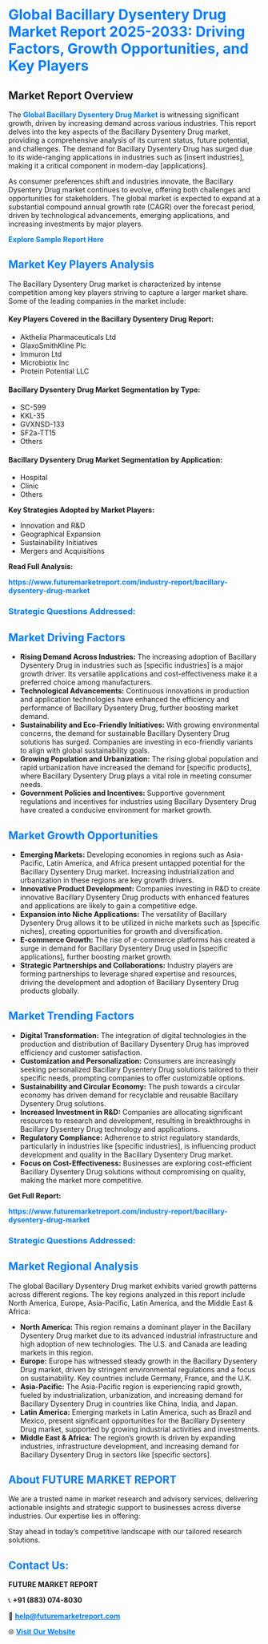 <h1 style="color: #007BFF;">Global Bacillary Dysentery Drug Market Report 2025-2033: Driving Factors, Growth Opportunities, and Key Players</h1>

<section id="overview">
<h2>Market Report Overview</h2>
<p>The <a href="https://www.futuremarketreport.com/industry-report/bacillary-dysentery-drug-market" style="color: #007BFF; text-decoration: none;"><strong>Global Bacillary Dysentery Drug Market</strong></a> is witnessing significant growth, driven by increasing demand across various industries. This report delves into the key aspects of the Bacillary Dysentery Drug market, providing a comprehensive analysis of its current status, future potential, and challenges. The demand for Bacillary Dysentery Drug has surged due to its wide-ranging applications in industries such as [insert industries], making it a critical component in modern-day [applications].</p>
<p>As consumer preferences shift and industries innovate, the Bacillary Dysentery Drug market continues to evolve, offering both challenges and opportunities for stakeholders. The global market is expected to expand at a substantial compound annual growth rate (CAGR) over the forecast period, driven by technological advancements, emerging applications, and increasing investments by major players.</p>
</section>

<section id="overview">
<p><a href="https://www.futuremarketreport.com/request-sample/reportId=103467" style="color: #007BFF; text-decoration: none;"><strong>Explore Sample Report Here</strong></a></p>
</section>

<section id="key-players">
<h2 style="color: #007BFF;">Market Key Players Analysis</h2>
<p>The Bacillary Dysentery Drug market is characterized by intense competition among key players striving to capture a larger market share. Some of the leading companies in the market include:</p>
<h4>Key Players Covered in the Bacillary Dysentery Drug Report:</h4>
<ul><li>Akthelia Pharmaceuticals Ltd</li><li>GlaxoSmithKline Plc</li><li>Immuron Ltd</li><li>Microbiotix Inc</li><li>Protein Potential LLC</li></ul>
<h4>Bacillary Dysentery Drug Market Segmentation by Type:</h4>
<ul><li>SC-599</li><li>KKL-35</li><li>GVXNSD-133</li><li>SF2a-TT15</li><li>Others</li></ul>

<h4>Bacillary Dysentery Drug Market Segmentation by Application:</h4>
<ul><li>Hospital</li><li>Clinic</li><li>Others</li></ul>
<p><strong>Key Strategies Adopted by Market Players:</strong></p>
<ul>
<li>Innovation and R&D</li>
<li>Geographical Expansion</li>
<li>Sustainability Initiatives</li>
<li>Mergers and Acquisitions</li>
</ul>
</section>

<section>
<p><strong>Read Full Analysis: </strong></p><a href="https://www.futuremarketreport.com/industry-report/bacillary-dysentery-drug-market" style="color: #007BFF; text-decoration: none;"><strong>https://www.futuremarketreport.com/industry-report/bacillary-dysentery-drug-market</strong></a>
<h3 style="color: #007BFF;">Strategic Questions Addressed:</h3>
</section>

<section id="driving-factors">
<h2 style="color: #007BFF;">Market Driving Factors</h2>
<ul>
<li><strong>Rising Demand Across Industries:</strong> The increasing adoption of Bacillary Dysentery Drug in industries such as [specific industries] is a major growth driver. Its versatile applications and cost-effectiveness make it a preferred choice among manufacturers.</li>
<li><strong>Technological Advancements:</strong> Continuous innovations in production and application technologies have enhanced the efficiency and performance of Bacillary Dysentery Drug, further boosting market demand.</li>
<li><strong>Sustainability and Eco-Friendly Initiatives:</strong> With growing environmental concerns, the demand for sustainable Bacillary Dysentery Drug solutions has surged. Companies are investing in eco-friendly variants to align with global sustainability goals.</li>
<li><strong>Growing Population and Urbanization:</strong> The rising global population and rapid urbanization have increased the demand for [specific products], where Bacillary Dysentery Drug plays a vital role in meeting consumer needs.</li>
<li><strong>Government Policies and Incentives:</strong> Supportive government regulations and incentives for industries using Bacillary Dysentery Drug have created a conducive environment for market growth.</li>
</ul>
</section>

<section id="growth-opportunities">
<h2 style="color: #007BFF;">Market Growth Opportunities</h2>
<ul>
<li><strong>Emerging Markets:</strong> Developing economies in regions such as Asia-Pacific, Latin America, and Africa present untapped potential for the Bacillary Dysentery Drug market. Increasing industrialization and urbanization in these regions are key growth drivers.</li>
<li><strong>Innovative Product Development:</strong> Companies investing in R&D to create innovative Bacillary Dysentery Drug products with enhanced features and applications are likely to gain a competitive edge.</li>
<li><strong>Expansion into Niche Applications:</strong> The versatility of Bacillary Dysentery Drug allows it to be utilized in niche markets such as [specific niches], creating opportunities for growth and diversification.</li>
<li><strong>E-commerce Growth:</strong> The rise of e-commerce platforms has created a surge in demand for Bacillary Dysentery Drug used in [specific applications], further boosting market growth.</li>
<li><strong>Strategic Partnerships and Collaborations:</strong> Industry players are forming partnerships to leverage shared expertise and resources, driving the development and adoption of Bacillary Dysentery Drug products globally.</li>
</ul>
</section>

<section id="trending-factors">
<h2 style="color: #007BFF;">Market Trending Factors</h2>
<ul>
<li><strong>Digital Transformation:</strong> The integration of digital technologies in the production and distribution of Bacillary Dysentery Drug has improved efficiency and customer satisfaction.</li>
<li><strong>Customization and Personalization:</strong> Consumers are increasingly seeking personalized Bacillary Dysentery Drug solutions tailored to their specific needs, prompting companies to offer customizable options.</li>
<li><strong>Sustainability and Circular Economy:</strong> The push towards a circular economy has driven demand for recyclable and reusable Bacillary Dysentery Drug solutions.</li>
<li><strong>Increased Investment in R&D:</strong> Companies are allocating significant resources to research and development, resulting in breakthroughs in Bacillary Dysentery Drug technology and applications.</li>
<li><strong>Regulatory Compliance:</strong> Adherence to strict regulatory standards, particularly in industries like [specific industries], is influencing product development and quality in the Bacillary Dysentery Drug market.</li>
<li><strong>Focus on Cost-Effectiveness:</strong> Businesses are exploring cost-efficient Bacillary Dysentery Drug solutions without compromising on quality, making the market more competitive.</li>
</ul>
</section>

<section>
<p><strong>Get Full Report: </strong></p><a href="https://www.futuremarketreport.com/industry-report/bacillary-dysentery-drug-market" style="color: #007BFF; text-decoration: none;"><strong>https://www.futuremarketreport.com/industry-report/bacillary-dysentery-drug-market</strong></a>
<h3 style="color: #007BFF;">Strategic Questions Addressed:</h3>
</section>


<section id="regional-analysis">
<h2 style="color: #007BFF;">Market Regional Analysis</h2>
<p>The global Bacillary Dysentery Drug market exhibits varied growth patterns across different regions. The key regions analyzed in this report include North America, Europe, Asia-Pacific, Latin America, and the Middle East & Africa:</p>
<ul>
<li><strong>North America:</strong> This region remains a dominant player in the Bacillary Dysentery Drug market due to its advanced industrial infrastructure and high adoption of new technologies. The U.S. and Canada are leading markets in this region.</li>
<li><strong>Europe:</strong> Europe has witnessed steady growth in the Bacillary Dysentery Drug market, driven by stringent environmental regulations and a focus on sustainability. Key countries include Germany, France, and the U.K.</li>
<li><strong>Asia-Pacific:</strong> The Asia-Pacific region is experiencing rapid growth, fueled by industrialization, urbanization, and increasing demand for Bacillary Dysentery Drug in countries like China, India, and Japan.</li>
<li><strong>Latin America:</strong> Emerging markets in Latin America, such as Brazil and Mexico, present significant opportunities for the Bacillary Dysentery Drug market, supported by growing industrial activities and investments.</li>
<li><strong>Middle East & Africa:</strong> The region’s growth is driven by expanding industries, infrastructure development, and increasing demand for Bacillary Dysentery Drug in sectors like [specific sectors].</li>
</ul>
</section>

<footer>
<h2 style="color: #007BFF;">About FUTURE MARKET REPORT</h2>
<p>We are a trusted name in market research and advisory services, delivering actionable insights and strategic support to businesses across diverse industries. Our expertise lies in offering:</p>

<p>Stay ahead in today’s competitive landscape with our tailored research solutions.</p>

<h2 style="color: #007BFF;">Contact Us:</h2>
<p><strong>FUTURE MARKET REPORT</strong></p>
<p>📞 <strong>+91 (883) 074-8030</strong></p>
<p>📧 <strong><a href="mailto:help@futuremarketreport.com" style="color: #007BFF;">help@futuremarketreport.com</a></strong></p>
<p>🌐 <strong><a href="https://www.futuremarketreport.com/" style="color: #007BFF;">Visit Our Website</a></strong></p>
</footer>
